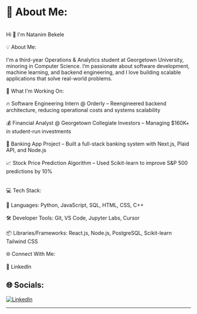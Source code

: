                                                                                                                                   
                                                                                                            
  
                                                                      
   # 💫 About Me:
<br>                                                       Hi 👋 I'm Natanim Bekele<br><br>💡 About Me:<br><br>I'm a third-year Operations & Analytics student at Georgetown University, minoring in Computer Science. I’m passionate about software development, machine learning, and backend engineering, and I love building scalable applications that solve real-world problems.<br><br>🚀 What I'm Working On:<br><br>🔥 Software Engineering Intern @ Orderly – Reengineered backend architecture, reducing operational costs and systems scalability<br><br>💰 Financial Analyst @ Georgetown Collegiate Investors – Managing $160K+ in student-run investments<br><br>🏦 Banking App Project – Built a full-stack banking system with Next.js, Plaid API, and Node.js<br><br>📈 Stock Price Prediction Algorithm – Used Scikit-learn to improve S&P 500 predictions by 10%<br><br><br>💻 Tech Stack:<br><br>🚀 Languages: Python, JavaScript, SQL, HTML, CSS, C++<br><br>🛠️ Developer Tools: Git, VS Code, Jupyter Labs, Cursor<br><br>📦 Libraries/Frameworks: React.js, Node.js, PostgreSQL, Scikit-learn Tailwind CSS<br><br>🌐 Connect With Me:<br><br>🔗 LinkedIn<br>



## 🌐 Socials:
[![LinkedIn](https://img.shields.io/badge/LinkedIn-%230077B5.svg?logo=linkedin&logoColor=white)](https://linkedin.com/in/natanim-bekele) 



---

                                                                 
                                                                      
                                                                      
                                                                      
                                                            

